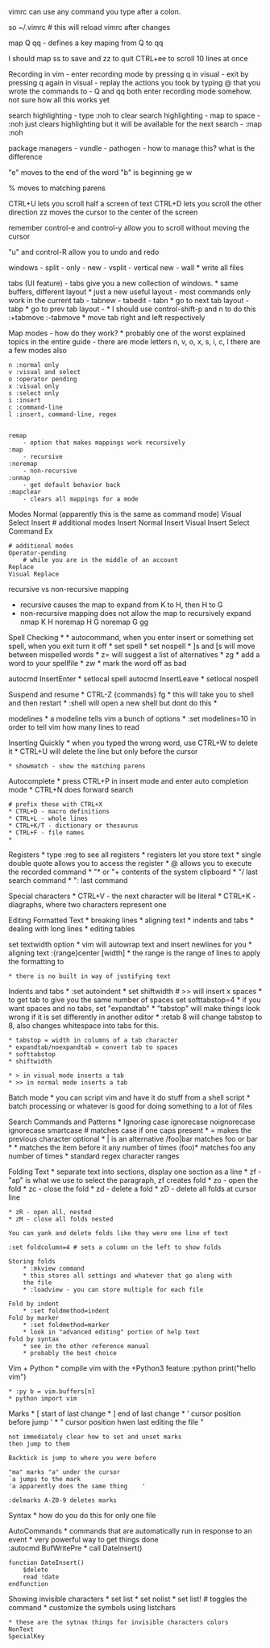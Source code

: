 vimrc can use any command you type after a colon.

so ~/.vimrc # this will reload vimrc after changes 

map Q qq
    - defines a key maping from Q to qq
   
I should map ss to save and zz to quit 
CTRL+ee to scroll 10 lines at once 

Recording in vim
    - enter recording mode by pressing q in visual
    - exit by pressing q again in visual 
    - replay the actions you took by typing @<letter> that you wrote the 
        commands to
    - Q and qq both enter recording mode somehow. not sure how all this 
        works yet 


search highlighting 
    - type :noh to clear search highlighting 
    - map to space 
    - :noh just clears highlighting but it will be available for the next
        search
    - :map <Space> :noh 

package managers
    - vundle
    - pathogen 
    - how to manage this? what is the difference 


"e" moves to the end of the word
"b" is beginning
ge 
w

% moves to matching parens

CTRL+U lets you scroll half a screen of text
CTRL+D lets you scroll the other direction
zz moves the cursor to the center of the screen 

remember control-e and control-y allow you to scroll without moving 
the cursor

"u" and control-R allow you to undo and redo

windows
    - split
    - only
    - new 
    - vsplit
    - vertical new
    - wall
        * write all files

tabs (UI feature) 
    - tabs give you a new collection of windows. 
        * same buffers, different layout 
        * just a new useful layout 
    - most commands only work in the current tab 
    - tabnew
    - tabedit
    - tabn * go to next tab layout 
    - tabp * go to prev tab layout
    - * I should use control-shift-p and n to do this
    :+tabmove
    :-tabmove * move tab right and left respectively 

Map modes
    - how do they work? 
        * probably one of the worst explained topics in the entire
        guide 
    - there are mode letters
        n, v, o, x, s, i, c, l 
        there are a few modes also 

    n :normal only
    v :visual and select
    o :operator pending
    x :visual only
    s :select only
    i :insert 
    c :command-line
    l :insert, command-line, regex


    remap
        - option that makes mappings work recursively 
    :map 
        - recursive
    :noremap
        - non-recursive
    :unmap
        - get default behavior back
    :mapclear
        - clears all mappings for a mode  



Modes
    Normal (apparently this is the same as command mode)
    Visual
    Select
    Insert
        # additional modes
        Insert Normal
        Insert Visual
        Insert Select
    Command
    Ex

    # additional modes
    Operator-pending
        # while you are in the middle of an account
    Replace
    Visual Replace
    



recursive vs non-recursive mapping
- recursive causes the map to expand from K to H, then H to G
- non-recursive mapping does not allow the map to recursively expand
nmap K H 
noremap H G
noremap G gg


Spell Checking
    * 
    * autocommand, when you enter insert or something set spell, when you exit
    turn it off
    * set spell
    * set nospell
    * ]s and [s will move between mispelled words
    * z= will suggest a list of alternatives 
    * zg * add a word to your spellfile
    * zw * mark the word off as bad



autocmd InsertEnter * setlocal spell
autocmd InsertLeave * setlocal nospell


Suspend and resume
    * CTRL-Z {commands} fg 
    * this will take you to shell and then restart
    * :shell will open a new shell but dont do this
    * 

modelines
    * a modeline tells vim a bunch of options
    * :set modelines=10 in order to tell vim how many lines to read


Inserting Quickly
    * when you typed the wrong word, use CTRL+W to delete it
    * CTRL+U will delete the line but only before the cursor

    * showmatch - show the matching parens
    
Autocomplete
    * press CTRL+P in insert mode and enter auto completion mode 
    * CTRL+N does forward search 

    # prefix these with CTRL+X
    * CTRL+D - macro definitions
    * CTRL+L - whole lines
    * CTRL+K/T - dictionary or thesaurus 
    * CTRL+F - file names
    * 

Registers
    * type :reg to see all registers
    * registers let you store text
    * single double quote allows you to access the register
    * @ allows you to execute the recorded command
    * "* or "+ contents of the system clipboard
    * "/ last search command
    * ": last command

Special characters
    * CTRL+V - the next character will be literal 
    * CTRL+K - diagraphs, where two characters represent one 


Editing Formatted Text
    * breaking lines
    * aligning text
    * indents and tabs
    * dealing with long lines
    * editing tables

set textwidth option
    * vim will autowrap text and insert newlines for you 
    * aligning text
        :{range}center [width] 
    * the range is the range of lines to apply the formatting to
    
    * there is no built in way of justifying text

Indents and tabs
    * :set autoindent 
    * set shiftwidth  # >> will insert x spaces
    * to get tab to give you the same number of spaces
    set softtabstop=4
    * if you want spaces and no tabs, set "expandtab"
    * "tabstop" will make things look wrong if it is set differently
        in another editor 
    * :retab 8 will change tabstop to 8, also changes whitespace into
    tabs for this.

    * tabstop = width in columns of a tab character
    * expandtab/noexpandtab = convert tab to spaces
    * softtabstop
    * shiftwidth 

    * > in visual mode inserts a tab
    * >> in normal mode inserts a tab


Batch mode
    * you can script vim and have it do stuff from a shell script
    * batch processing or whatever is good for doing something to
        a lot of files



Search Commands and Patterns
    * Ignoring case
        ignorecase
        noignorecase
        ignorecase smartcase # matches case if one caps present
    * \= makes the previous character optional 
    * \| is an alternative /foo\|bar matches foo or bar
    * * matches the item before it any number of times
        \(foo\)* matches foo any number of times
    * standard regex character ranges


Folding Text
    * separate text into sections, display one section as a line
    * zf - "ap" is what we use to select the paragraph, zf creates fold 
    * zo - open the fold
    * zc - close the fold 
    * zd - delete a fold
    * zD - delete all folds at cursor line 

    * zR - open all, nested
    * zM - close all folds nested 

    You can yank and delete folds like they were one line of text
    
    :set foldcolumn=4 # sets a column on the left to show folds 
  
    Storing folds
        * :mkview command 
        * this stores all settings and whatever that go along with 
        the file 
        * :loadview - you can store multiple for each file 

    Fold by indent
        * :set foldmethod=indent
    Fold by marker
        * :set foldmethod=marker
        * look in "advanced editing" portion of help text
    Fold by syntax
        * see in the other reference manual
        * probably the best choice


Vim + Python 
    * compile vim with the +Python3 feature
    :python print("hello vim")

    * :py b = vim.buffers[n]
    * python import vim

Marks
    * [ start of last change
    * ] end of last change
    * ' cursor position before jump '
    * " cursor position hwen last editing the file "

    not immediately clear how to set and unset marks
    then jump to them 
    
    Backtick is jump to where you were before
    
    "ma" marks "a" under the cursor
    `a jumps to the mark
    'a apparently does the same thing    '

    :delmarks A-Z0-9 deletes marks



Syntax
    * how do you do this for only one file




AutoCommands
    * commands that are automatically run in response to an event
    * very powerful way to get things done  
    :autocmd BufWritePre * call DateInsert()
    
    function DateInsert()
        $delete
        read !date
    endfunction


Showing invisible characters
    * set list
    * set nolist
    * set list! # toggles the command
    * customize the symbols using listchars 

    * these are the sytnax things for invisible characters colors 
    NonText
    SpecialKey

